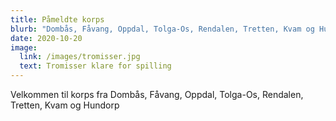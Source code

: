 ```yaml
---
title: Påmeldte korps
blurb: "Dombås, Fåvang, Oppdal, Tolga-Os, Rendalen, Tretten, Kvam og Hundorp "
date: 2020-10-20
image:
  link: /images/tromisser.jpg
  text: Tromisser klare for spilling
---
```

Velkommen til korps fra Dombås, Fåvang, Oppdal, Tolga-Os, Rendalen, Tretten, Kvam og Hundorp